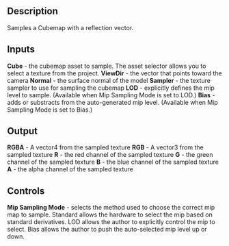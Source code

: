 ## Description
Samples a Cubemap with a reflection vector.

## Inputs
**Cube** - the cubemap asset to sample. The asset selector allows you to select a texture from the project.
**ViewDir** - the vector that points toward the camera
**Normal** - the surface normal of the model
**Sampler** - the texture sampler to use for sampling the cubemap
**LOD** - explicitly defines the mip level to sample. (Available when Mip Sampling Mode is set to LOD.)
**Bias** - adds or substracts from the auto-generated mip level. (Available when Mip Sampling Mode is set to Bias.)

## Output
**RGBA** - A vector4 from the sampled texture
**RGB** - A vector3 from the sampled texture
**R** - the red channel of the sampled texture
**G** - the green channel of the sampled texture
**B** - the blue channel of the sampled texture
**A** - the alpha channel of the sampled texture

## Controls
**Mip Sampling Mode** - selects the method used to choose the correct mip map to sample.  Standard allows the hardware to select the mip based on standard derivatives.  LOD allows the author to explicitly control the mip to select.  Bias allows the author to push the auto-selected mip level up or down.